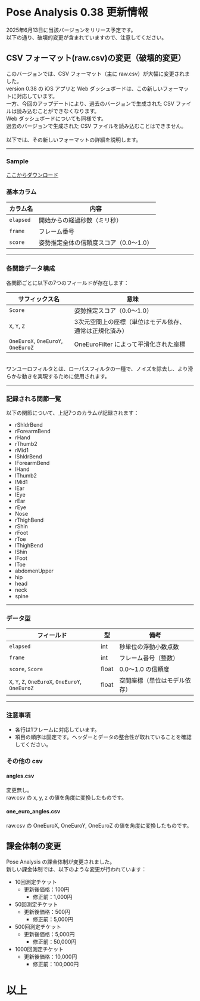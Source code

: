 # Pose Analysis 0.38 更新情報

2025年6月13日に当該バージョンをリリース予定です。<br>
以下の通り、破壊的変更が含まれていますので、注意してください。<br>

## CSV フォーマット(raw.csv)の変更（破壊的変更）

このバージョンでは、CSV フォーマット（主に raw.csv）が大幅に変更されました。<br>
version 0.38 の iOS アプリと Web ダッシュボードは、この新しいフォーマットに対応しています。<br>
一方、今回のアップデートにより、過去のバージョンで生成された CSV ファイルは読み込むことができなくなります。<br>
Web ダッシュボードについても同様です。<br>
過去のバージョンで生成された CSV ファイルを読み込むことはできません。<br>
<br>
以下では、その新しいフォーマットの詳細を説明します。

---

### Sample

[ここからダウンロード](./sample_v0.38.csv)

### 基本カラム

| カラム名 | 内容 |
|----------|------|
| `elapsed` | 開始からの経過秒数（ミリ秒） |
| `frame` | フレーム番号 |
| `score` | 姿勢推定全体の信頼度スコア（0.0〜1.0） |

---

### 各関節データ構成

各関節ごとに以下の7つのフィールドが存在します：

| サフィックス名 | 意味 |
|----------------|------|
| `Score` | 姿勢推定スコア（0.0〜1.0） |
| `X`, `Y`, `Z` | 3次元空間上の座標（単位はモデル依存、通常は正規化済み） |
| `OneEuroX`, `OneEuroY`, `OneEuroZ` | OneEuroFilter によって平滑化された座標 |

<br>
ワンユーロフィルタとは、ローパスフィルタの一種で、ノイズを除去し、より滑らかな動きを実現するために使用されます。<br>

---

### 記録される関節一覧

以下の関節について、上記7つのカラムが記録されます：

- rShldrBend
- rForearmBend
- rHand
- rThumb2
- rMid1
- lShldrBend
- lForearmBend
- lHand
- lThumb2
- lMid1
- lEar
- lEye
- rEar
- rEye
- Nose
- rThighBend
- rShin
- rFoot
- rToe
- lThighBend
- lShin
- lFoot
- lToe
- abdomenUpper
- hip
- head
- neck
- spine

---

### データ型

| フィールド | 型 | 備考 |
|------------|----|------|
| `elapsed` | int | 秒単位の浮動小数点数 |
| `frame` | int | フレーム番号（整数） |
| `score`, `Score` | float | 0.0〜1.0 の信頼度 |
| `X`, `Y`, `Z`, `OneEuroX`, `OneEuroY`, `OneEuroZ` | float | 空間座標（単位はモデル依存） |

---

### 注意事項

- 各行は1フレームに対応しています。
- 項目の順序は固定です。ヘッダーとデータの整合性が取れていることを確認してください。


### その他の csv

#### angles.csv

変更無し。<br>
raw.csv の x, y, z の値を角度に変換したものです。<br>

#### one_euro_angles.csv

raw.csv の OneEuroX, OneEuroY, OneEuroZ の値を角度に変換したものです。<br>

## 課金体制の変更

Pose Analysis の課金体制が変更されました。<br>
新しい課金体制では、以下のような変更が行われています：
<br>
- 10回測定チケット
  - 更新後価格：100円
    - 修正前：1,000円
- 50回測定チケット
  - 更新後価格：500円
    - 修正前：5,000円
- 500回測定チケット
  - 更新後価格：5,000円
    - 修正前：50,000円
- 1000回測定チケット
  - 更新後価格：10,000円
    - 修正前：100,000円

# 以上
